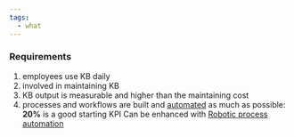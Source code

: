 ```yaml
---
tags:
  - what
---
```


### Requirements

1. employees use KB daily
1. involved in maintaining KB
1. KB output is measurable and higher than the maintaining cost
1. processes and workflows are built and [automated](..\in_progress\Raw\Automation.md) as much as possible: **20%** is a good starting KPI
   Can be enhanced with [Robotic process automation](https://en.wikipedia.org/wiki/Robotic_process_automation)
